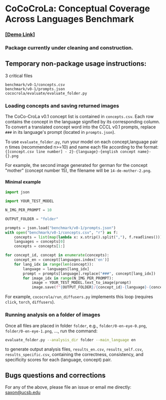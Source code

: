# CoCoCroLa: Conceptual Coverage Across Languages Benchmark

### [\[Demo Link\]](https://saxon.me/coco-crola)

### Package currently under cleaning and construction.

## Temporary non-package usage instructions:

3 critical files
```
benchmark/v0-1/concepts.csv
benchmark/v0-1/prompts.json
cococrola/evaluate/evaluate_folder.py
```

### Loading concepts and saving returned images

The CoCo-CroLa v0.1 concept list is contained in `concepts.csv`. Each row contains the concept in the language signified by its corresponding column. To convert a translated concept word into the CCCL v0.1 prompts, replace `###` in its language's prompt (located in `prompts.json`).

To use `evaluate_folder.py`, run your model on each concept,language pair n times (recommended n>=10) and name each file according to the format: `{[concept.csv line number] - 2}-{language}-{english concept name}-{}.png`

For example, the second image generated for german for the concept "mother" (concept number 15), the filename will be `14-de-mother-2.png`.


#### Minimal example

```python
import json

import YOUR_TEST_MODEL

N_IMG_PER_PROMPT = 10

OUTPUT_FOLDER = "folder"

prompts = json.load("benchmark/v0-1/prompts.json")
with open("benchmark/v0-1/concepts.csv", "r") as f:
    concepts = list(map(lambda x: x.strip().split(","), f.readlines()))
    languages = concepts[0]
    concepts = concepts[1:]

for concept_id, concept in enumerate(concepts):
    concept_en = concept[languages.index('en')]
    for lang_idx in range(len(concept)):
        language = languages[lang_idx]
        prompt = prompts[language].replace("###", concept[lang_idx])
        for image_idx in range(N_IMG_PER_PROMPT):
            image = YOUR_TEST_MODEL.text_to_image(prompt)
            image.save(f"{OUTPUT_FOLDER}/{concept_id}-{language}-{concept_en}-{i}.png")
```

For example, `cococrola/run_diffusers.py` implements this loop (requires `click`, `torch`, `diffusers`).

### Running analysis on a folder of images

Once all files are placed in folder `folder`, e.g., `folder/0-en-eye-0.png`, `folder/0-en-eye-1.png`, ..., run the command: 

```bash
evaluate_folder.py --analysis_dir folder --main_language en
```
to generate output analysis files, `results_en.csv`, `results_self.csv`, `results_specific.csv`, containing the correctness, consistency, and specificity scores for each (language, concept) pair.

## Bugs questions and corrections

For any of the above, please file an issue or email me directly: [saxon@ucsb.edu](mailto:saxon@ucsb.edu)


